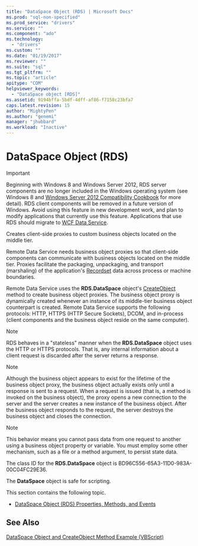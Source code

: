 ```yaml
---
title: "DataSpace Object (RDS) | Microsoft Docs"
ms.prod: "sql-non-specified"
ms.prod_service: "drivers"
ms.service: ""
ms.component: "ado"
ms.technology:
  - "drivers"
ms.custom: ""
ms.date: "01/19/2017"
ms.reviewer: ""
ms.suite: "sql"
ms.tgt_pltfrm: ""
ms.topic: "article"
apitype: "COM"
helpviewer_keywords: 
  - "DataSpace object [RDS]"
ms.assetid: 9194bffa-5bdf-4dff-af86-f7158c23bfa7
caps.latest.revision: 15
author: "MightyPen"
ms.author: "genemi"
manager: "jhubbard"
ms.workload: "Inactive"
---
```

# DataSpace Object (RDS)
> [!IMPORTANT]
>  Beginning with Windows 8 and Windows Server 2012, RDS server components are no longer included in the Windows operating system (see Windows 8 and [Windows Server 2012 Compatibility Cookbook](https://www.microsoft.com/en-us/download/details.aspx?id=27416) for more detail). RDS client components will be removed in a future version of Windows. Avoid using this feature in new development work, and plan to modify applications that currently use this feature. Applications that use RDS should migrate to [WCF Data Service](http://go.microsoft.com/fwlink/?LinkId=199565).  
  
 Creates client-side proxies to custom business objects located on the middle tier.  
  
 Remote Data Service needs business object proxies so that client-side components can communicate with business objects located on the middle tier. Proxies facilitate the packaging, unpackaging, and transport (marshaling) of the application's [Recordset](../../../ado/reference/ado-api/recordset-object-ado.md) data across process or machine boundaries.  
  
 Remote Data Service uses the **RDS.DataSpace** object's [CreateObject](../../../ado/reference/rds-api/createobject-method-rds.md) method to create business object proxies. The business object proxy is dynamically created whenever an instance of its middle-tier business object counterpart is created. Remote Data Service supports the following protocols: HTTP, HTTPS (HTTP Secure Sockets), DCOM, and in-process (client components and the business object reside on the same computer).  
  
> [!NOTE]
>  RDS behaves in a "stateless" manner when the **RDS.DataSpace** object uses the HTTP or HTTPS protocols. That is, any internal information about a client request is discarded after the server returns a response.  
  
> [!NOTE]
>  Although the business object appears to exist for the lifetime of the business object proxy, the business object actually exists only until a response is sent to a request. When a request is issued (that is, a method is invoked on the business object), the proxy opens a new connection to the server and the server creates a new instance of the business object. After the business object responds to the request, the server destroys the business object and closes the connection.  
  
> [!NOTE]
>  This behavior means you cannot pass data from one request to another using a business object property or variable. You must employ some other mechanism, such as a file or a method argument, to persist state data.  
  
 The class ID for the **RDS.DataSpace** object is BD96C556-65A3-11D0-983A-00C04FC29E36.  
  
 The **DataSpace** object is safe for scripting.  
  
 This section contains the following topic.  
  
-   [DataSpace Object (RDS) Properties, Methods, and Events](../../../ado/reference/rds-api/dataspace-object-rds-properties-methods-and-events.md)  
  
## See Also  
 [DataSpace Object and CreateObject Method Example (VBScript)](../../../ado/reference/rds-api/dataspace-object-and-createobject-method-example-vbscript.md)


